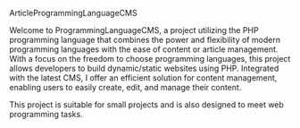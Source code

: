 ArticleProgrammingLanguageCMS 

Welcome to ProgrammingLanguageCMS, a project utilizing the PHP programming language that combines the power and flexibility of modern programming languages with the ease of content or article management. With a focus on the freedom to choose programming languages, this project allows developers to build dynamic/static websites using PHP. Integrated with the latest CMS, I offer an efficient solution for content management, enabling users to easily create, edit, and manage their content.

This project is suitable for small projects and is also designed to meet web programming tasks.
